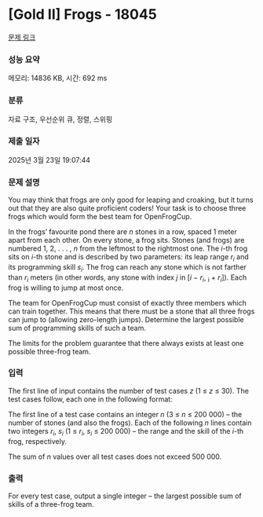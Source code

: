 # [Gold II] Frogs - 18045 

[문제 링크](https://www.acmicpc.net/problem/18045) 

### 성능 요약

메모리: 14836 KB, 시간: 692 ms

### 분류

자료 구조, 우선순위 큐, 정렬, 스위핑

### 제출 일자

2025년 3월 23일 19:07:44

### 문제 설명

<p>You may think that frogs are only good for leaping and croaking, but it turns out that they are also quite proficient coders! Your task is to choose three frogs which would form the best team for OpenFrogCup.</p>

<p>In the frogs’ favourite pond there are <em>n</em> stones in a row, spaced 1 meter apart from each other. On every stone, a frog sits. Stones (and frogs) are numbered 1, 2, . . . , <em>n</em> from the leftmost to the rightmost one. The <em>i</em>-th frog sits on <em>i</em>-th stone and is described by two parameters: its leap range <em>r<sub>i</sub></em> and its programming skill <em>s<sub>i</sub></em>. The frog can reach any stone which is not farther than <em>r<sub>i</sub></em> meters (in other words, any stone with index <em>j</em> in [<em>i</em> − <em>r<sub>i</sub></em>, <sub>i</sub> + <em>r<sub>i</sub></em>]). Each frog is willing to jump at most once.</p>

<p>The team for OpenFrogCup must consist of exactly three members which can train together. This means that there must be a stone that all three frogs can jump to (allowing zero-length jumps). Determine the largest possible sum of programming skills of such a team.</p>

<p>The limits for the problem guarantee that there always exists at least one possible three-frog team.</p>

### 입력 

 <p>The first line of input contains the number of test cases <em>z</em> (1 ≤ <em>z</em> ≤ 30). The test cases follow, each one in the following format:</p>

<p>The first line of a test case contains an integer <em>n</em> (3 ≤ <em>n</em> ≤ 200 000) – the number of stones (and also the frogs). Each of the following <em>n</em> lines contain two integers <em>r<sub>i</sub></em>, <em>s<sub>i</sub></em> (1 ≤ <em>r<sub>i</sub></em>, <em>s<sub>i</sub></em> ≤ 200 000) – the range and the skill of the <em>i</em>-th frog, respectively.</p>

<p>The sum of <em>n</em> values over all test cases does not exceed 500 000.</p>

### 출력 

 <p>For every test case, output a single integer – the largest possible sum of skills of a three-frog team.</p>

